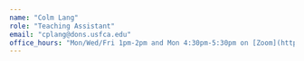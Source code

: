 ```yaml
---
name: "Colm Lang"
role: "Teaching Assistant"
email: "cplang@dons.usfca.edu"
office_hours: "Mon/Wed/Fri 1pm-2pm and Mon 4:30pm-5:30pm on [Zoom](https://usfca.zoom.us/j/4358959695)"
---
```

